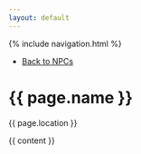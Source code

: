 ```yaml
---
layout: default
---
```


{% include navigation.html %}
<ul>
  <li><a href="/oopsallbards/npcs.html" {% if page.url == "/oopsallbards/npcs.html" %}class="active"{% endif %}>Back to NPCs</a></li>
</ul>

<h1>{{ page.name }}</h1>

<p>{{ page.location }}</p>

{{ content }}
